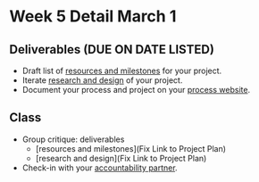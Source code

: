 # Week 5 Detail March 1 

## Deliverables \(DUE ON DATE LISTED\)

* Draft list of [resources and milestones](../project_plan.md) for your project.
* Iterate [research and design](../project_plan.md) of your project.
* Document your process and project on your [process website](../pre-work/website.md).

## Class

* Group critique: deliverables
  * [resources and milestones](Fix Link to Project Plan)
  * [research and design](Fix Link to Project Plan)
* Check-in with your [accountability partner](../assignments/accountability_partner.md).

